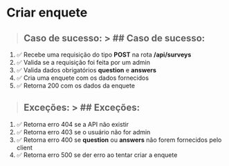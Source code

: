 # Criar enquete


> ## Caso de sucesso:	> ## Caso de sucesso:
1.  ✅ Recebe uma requisição do tipo **POST** na rota **/api/surveys**
1.  ✅ Valida se a requisição foi feita por um admin
1.  ✅ Valida dados obrigatórios **question** e **answers**
1.  ✅ Cria uma enquete com os dados fornecidos
1.  ✅ Retorna 200 com os dados da enquete
> ## Exceções:	> ## Exceções:
1.  ✅ Retorna erro 404 se a API não existir
1.  ✅ Retorna erro 403 se o usuário não for admin
1. ✅ Retorna erro 400 se **question** ou **answers** não forem fornecidos pelo client
1. ✅ Retorna erro 500 se der erro ao tentar criar a enquete

